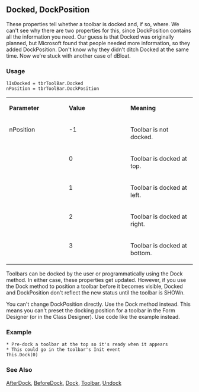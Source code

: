 ## Docked, DockPosition

These properties tell whether a toolbar is docked and, if so, where. We can't see why there are two properties for this, since DockPosition contains all the information you need. Our guess is that Docked was originally planned, but Microsoft found that people needed more information, so they added DockPosition. Don't know why they didn't ditch Docked at the same time. Now we're stuck with another case of dBloat.

### Usage

```foxpro
lIsDocked = tbrToolBar.Docked
nPosition = tbrToolBar.DockPosition
```
<table>
<tr>
  <td width="32%" valign="top">
  <p><b>Parameter</b></p>
  </td>
  <td width=23% valign=top>
  <p><b>Value</b></p>
  </td>
  <td width=45% valign=top>
  <p><b>Meaning</b></p>
  </td>
 </tr>
<tr>
  <td width=32% rowspan=5 valign=top>
  <p>nPosition</p>
  &nbsp;</td>
  <td width=23% valign=top>
  <p>-1</p>
  </td>
  <td width=45% valign=top>
  <p>Toolbar is not docked. </p>
  </td>
 </tr>
<tr>
  <td width=33% valign=top>
  <p>0</p>
  </td>
  <td width=67% valign=top>
  <p>Toolbar is docked at top.</p>
  </td>
 </tr>
<tr>
  <td width=33% valign=top>
  <p>1</p>
  </td>
  <td width=67% valign=top>
  <p>Toolbar is docked at left.</p>
  </td>
 </tr>
<tr>
  <td width=33% valign=top>
  <p>2</p>
  </td>
  <td width=67% valign=top>
  <p>Toolbar is docked at right.</p>
  </td>
 </tr>
<tr>
  <td width=33% valign=top>
  <p>3</p>
  </td>
  <td width=67% valign=top>
  <p>Toolbar is docked at bottom.</p>
  </td>
 </tr>
</table>

Toolbars can be docked by the user or programmatically using the Dock method. In either case, these properties get updated. However, if you use the Dock method to position a toolbar before it becomes visible, Docked and DockPosition don't reflect the new status until the toolbar is SHOWn.

You can't change DockPosition directly. Use the Dock method instead. This means you can't preset the docking position for a toolbar in the Form Designer (or in the Class Designer). Use code like the example instead.

### Example

```foxpro
* Pre-dock a toolbar at the top so it's ready when it appears
* This could go in the toolbar's Init event
This.Dock(0)
```
### See Also

[AfterDock](s4g330.md), [BeforeDock](s4g330.md), [Dock](s4g410.md), [Toolbar](s4g535.md), [Undock](s4g330.md)